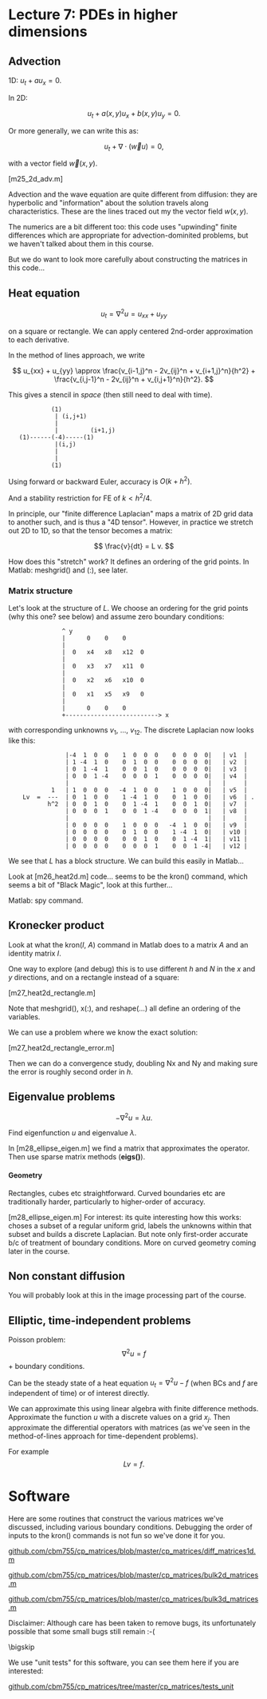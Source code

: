 Lecture 7: PDEs in higher dimensions
====================================


## Advection

1D: $u_t + a u_x = 0$.

In 2D:

  $$  u_t + a(x,y) u_x + b(x,y) u_y = 0.  $$

Or more generally, we can write this as:

  $$  u_t + \nabla \cdot (\vec{w} u)  =  0, $$

with a vector field $\vec{w}(x,y)$.

[m25_2d_adv.m]

Advection and the wave equation are quite different from diffusion:
they are hyperbolic and "information" about the solution travels along
characteristics.  These are the lines traced out my the vector field $w(x,y)$.

The numerics are a bit different too: this code uses "upwinding"
finite differences which are appropriate for advection-dominited
problems, but we haven't talked about them in this course.

But we do want to look more carefully about constructing the matrices
in this code...


## Heat equation

  $$  u_t = \nabla^2 u = u_{xx} + u_{yy}  $$

on a square or rectangle.  We can apply centered 2nd-order
approximation to each derivative.

In the method of lines approach, we write

  $$  u_{xx} + u_{yy}  \approx
      \frac{v_{i-1,j}^n - 2v_{ij}^n + v_{i+1,j}^n}{h^2}  +
      \frac{v_{i,j-1}^n - 2v_{ij}^n + v_{i,j+1}^n}{h^2}. $$

This gives a stencil in *space* (then still need to deal with time).

                (1)
                 | (i,j+1)
                 |
                 |         (i+1,j)
       (1)------(-4)-----(1)
                 |(i,j)
                 |
                 |
                (1)

Using forward or backward Euler, accuracy is $O(k + h^2)$.

And a stability restriction for FE of $k < h^2/4$.

In principle, our "finite difference Laplacian" maps a matrix of
2D grid data to another such, and is thus a "4D tensor".
However, in practice we stretch out 2D to 1D, so that the
tensor becomes a matrix:

  $$  \frac{v}{dt} = L v.  $$

How does this "stretch" work?  It defines an ordering of the grid
points.  In Matlab: meshgrid() and (:), see later.

### Matrix structure

Let's look at the structure of $L$.  We choose an ordering for the
grid points (why this one?  see below) and assume zero boundary
conditions:

                   ^ y
                   |      0    0    0
                   |
                   |  0   x4   x8   x12  0
                   |
                   |  0   x3   x7   x11  0
                   |
                   |  0   x2   x6   x10  0
                   |
                   |  0   x1   x5   x9   0
                   |
                   |      0    0    0
                   +--------------------------> x

with corresponding unknowns  $v_1$, ..., $v_{12}$.  The discrete
Laplacian now looks like this:


                    |-4  1  0  0    1  0  0  0    0  0  0  0|   | v1  |
                    | 1 -4  1  0    0  1  0  0    0  0  0  0|   | v2  |
                    | 0  1 -4  1    0  0  1  0    0  0  0  0|   | v3  |
                    | 0  0  1 -4    0  0  0  1    0  0  0  0|   | v4  |
                    |                                       |   |     |
                1   | 1  0  0  0   -4  1  0  0    1  0  0  0|   | v5  |
        Lv  =  ---  | 0  1  0  0    1 -4  1  0    0  1  0  0|   | v6  | .
               h^2  | 0  0  1  0    0  1 -4  1    0  0  1  0|   | v7  |
                    | 0  0  0  1    0  0  1 -4    0  0  0  1|   | v8  |
                    |                                       |   |     |
                    | 0  0  0  0    1  0  0  0   -4  1  0  0|   | v9  |
                    | 0  0  0  0    0  1  0  0    1 -4  1  0|   | v10 |
                    | 0  0  0  0    0  0  1  0    0  1 -4  1|   | v11 |
                    | 0  0  0  0    0  0  0  1    0  0  1 -4|   | v12 |


We see that $L$ has a block structure.  We can build this easily in
Matlab...

Look at [m26_heat2d.m] code... seems to be the kron() command, which
seems a bit of "Black Magic", look at this further...

Matlab: spy command.


## Kronecker product

Look at what the kron($I$, $A$) command in Matlab does to a matrix $A$ and
an identity matrix $I$.

One way to explore (and debug) this is to use different $h$ and $N$ in
the $x$ and $y$ directions, and on a rectangle instead of a square:

[m27_heat2d_rectangle.m]

Note that meshgrid(), x(:), and reshape(...) all define an ordering of
the variables.

We can use a problem where we know the exact solution:

[m27_heat2d_rectangle_error.m]

Then we can do a convergence study, doubling Nx and Ny and making sure
the error is roughly second order in $h$.


## Eigenvalue problems

$$ -\nabla^2 u = \lambda u. $$

Find eigenfunction $u$ and eigenvalue $\lambda$.

In [m28_ellipse_eigen.m] we find a matrix that approximates the
operator.  Then use sparse matrix methods (**eigs()**).

#### Geometry

Rectangles, cubes etc straightforward.  Curved boundaries etc are
traditionally harder, particularly to higher-order of accuracy.

[m28_ellipse_eigen.m]
For interest: its quite interesting how this works: choses a subset of
a regular uniform grid, labels the unknowns within that subset and
builds a discrete Laplacian.  But note only first-order accurate b/c
of treatment of boundary conditions.  More on curved geometry coming
later in the course.


## Non constant diffusion

You will probably look at this in the image processing part of the course.



## Elliptic, time-independent problems

Poisson problem:  $$ \nabla^2 u = f $$  + boundary conditions.

Can be the steady state of a heat equation $u_t = \nabla^2 u - f$
(when BCs and $f$ are independent of time) or of interest directly.

We can approximate this using linear algebra with finite difference
methods.  Approximate the function $u$ with a discrete values on a
grid $x_j$.  Then approximate the differential operators with matrices
(as we've seen in the method-of-lines approach for time-dependent
problems).

For example
  $$  Lv = f.  $$



# Software

Here are some routines that construct the various matrices we've
discussed, including various boundary conditions.  Debugging the order
of inputs to the kron() commands is not fun so we've done it for you.

[github.com/cbm755/cp_matrices/blob/master/cp_matrices/diff_matrices1d.m](https://github.com/cbm755/cp_matrices/blob/master/cp_matrices/diff_matrices1d.m)

[github.com/cbm755/cp_matrices/blob/master/cp_matrices/bulk2d_matrices.m](https://github.com/cbm755/cp_matrices/blob/master/cp_matrices/bulk2d_matrices.m)

[github.com/cbm755/cp_matrices/blob/master/cp_matrices/bulk3d_matrices.m](https://github.com/cbm755/cp_matrices/blob/master/cp_matrices/bulk3d_matrices.m)

Disclaimer: Although care has been taken to remove bugs, its
unfortunately possible that some small bugs still remain :-(

\bigskip

We use "unit tests" for this software, you can see them here if you are interested:

[github.com/cbm755/cp_matrices/tree/master/cp_matrices/tests_unit](https://github.com/cbm755/cp_matrices/tree/master/cp_matrices/tests_unit)